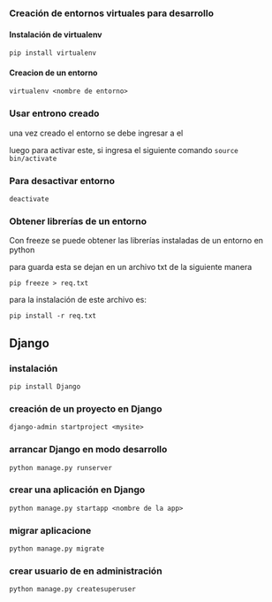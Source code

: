 ### Creación de entornos virtuales para desarrollo

#### Instalación de virtualenv
```pip install virtualenv```

#### Creacion de un entorno
```virtualenv <nombre de entorno>```


### Usar entrono creado
una vez creado el entorno se debe ingresar a el

luego para activar este, si ingresa el siguiente comando
``` source bin/activate ```

### Para desactivar entorno

```deactivate```

### Obtener librerías de un entorno

Con freeze se puede obtener las librerías instaladas de un entorno en python

para guarda esta se dejan en un archivo txt de la siguiente manera

```pip freeze > req.txt```

para la instalación de este archivo es:

```pip install -r req.txt```

## Django
### instalación
```pip install Django```

### creación de un proyecto en Django
```django-admin startproject <mysite>```

### arrancar Django en modo desarrollo
```python manage.py runserver```

### crear una aplicación en Django
```python manage.py startapp <nombre de la app>```

### migrar aplicacione

```python manage.py migrate```

### crear usuario de en administración

```python manage.py createsuperuser ```


